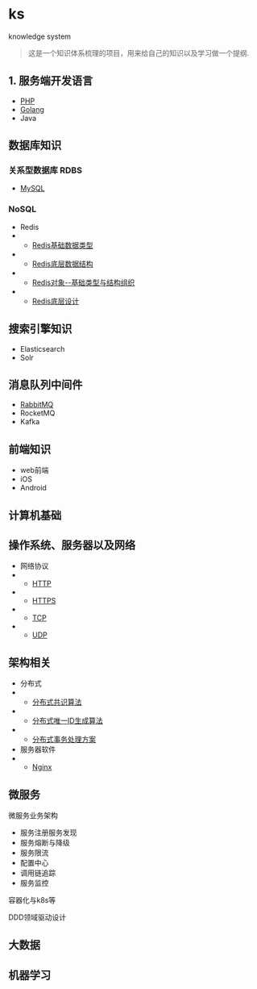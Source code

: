 # ks

knowledge system

> 这是一个知识体系梳理的项目，用来给自己的知识以及学习做一个提纲.

## 1. 服务端开发语言
- [PHP](/Language/PHP/README.md)
- [Golang](/Language/Golang/README.md)
- Java

## 数据库知识
### 关系型数据库 RDBS
- [MySQL](/DB/RDBS/MySQL01.md)  

### NoSQL
- Redis
- - [Redis基础数据类型](/DB/Others/Redis01.md)
- - [Redis底层数据结构](/DB/Others/Redis02.md)
- - [Redis对象--基础类型与结构组织](/DB/Others/Redis03.md)
- - [Redis底层设计](/DB/Others/Redis04.md)

## 搜索引擎知识
- Elasticsearch
- Solr

## 消息队列中间件
- [RabbitMQ](/MQ/RabbitMQ/RabbitMQ.md)
- RocketMQ
- Kafka


## 前端知识
- web前端
- iOS
- Android

## 计算机基础

## 操作系统、服务器以及网络
- 网络协议
- - [HTTP](/Network/Protocol/HTTP.md)
- - [HTTPS](/Network/Protocol/HTTPS.md)
- - [TCP](/Network/Protocol/TCP.md)
- - [UDP](/Network/Protocol/UDP.md)

## 架构相关
- 分布式
- - [分布式共识算法](/Structure/Distributed/Consensus.md)
- - [分布式唯一ID生成算法](/Structure/Distributed/ID.md)
- - [分布式事务处理方案](/Structure/Distributed/Trainsaction.md)
- 服务器软件
- - [Nginx](/Structure/HttpServer/Nginx.md)

## 微服务
微服务业务架构
- 服务注册服务发现
- 服务熔断与降级
- 服务限流
- 配置中心
- 调用链追踪
- 服务监控

容器化与k8s等

DDD领域驱动设计

## 大数据

## 机器学习
